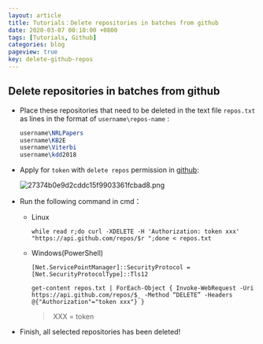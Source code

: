 ```yaml
---
layout: article
title: Tutorials：Delete repositories in batches from github
date: 2020-03-07 00:10:00 +0800
tags: [Tutorials, Github]
categories: blog
pageview: true
key: delete-github-repos
---
```




## Delete repositories in batches from github

- Place these repositories that need to be deleted in the text file `repos.txt` as lines in the format of `username\repos-name` :

  ```latex
  username\NRLPapers
  username\KB2E
  username\Viterbi
  username\kdd2018
  ```

- Apply for `token` with `delete repos` permission in [github](https://github.com/settings/tokens/new):

  ![27374b0e9d2cddc15f9903361fcbad8.png](http://ww1.sinaimg.cn/large/005NduT8ly1gcln7wx8hqj30fa02jmx0.jpg)

- Run the following command in cmd：

  - Linux

    ```
    while read r;do curl -XDELETE -H 'Authorization: token xxx' "https://api.github.com/repos/$r ";done < repos.txt
    ```

  - Windows(PowerShell)

    ```
    [Net.ServicePointManager]::SecurityProtocol = [Net.SecurityProtocolType]::Tls12
    
    get-content repos.txt | ForEach-Object { Invoke-WebRequest -Uri https://api.github.com/repos/$_ -Method “DELETE” -Headers @{"Authorization"="token xxx"} }
    ```

    > ​	XXX = token
  
- Finish, all selected repositories has been deleted!

